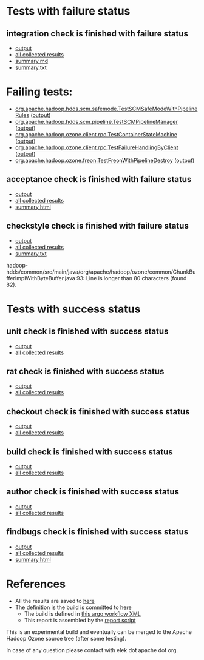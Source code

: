 # Tests with failure status

## integration check is finished with failure status

   * [output](https://raw.githubusercontent.com/elek/ozone-ci-03/master/pr/pr-hdds-2375-hvwjp/integration/output.log)
   * [all collected results](https://github.com/elek/ozone-ci-03/tree/master/pr/pr-hdds-2375-hvwjp/integration)
   * [summary.md](https://github.com/elek/ozone-ci-03/tree/master/pr/pr-hdds-2375-hvwjp/integration/summary.md)
   * [summary.txt](https://github.com/elek/ozone-ci-03/tree/master/pr/pr-hdds-2375-hvwjp/integration/summary.txt)

# Failing tests: 

 * [org.apache.hadoop.hdds.scm.safemode.TestSCMSafeModeWithPipelineRules](hadoop-ozone/integration-test/org.apache.hadoop.hdds.scm.safemode.TestSCMSafeModeWithPipelineRules.txt) ([output](hadoop-ozone/integration-test/org.apache.hadoop.hdds.scm.safemode.TestSCMSafeModeWithPipelineRules-output.txt))
 * [org.apache.hadoop.hdds.scm.pipeline.TestSCMPipelineManager](hadoop-ozone/integration-test/org.apache.hadoop.hdds.scm.pipeline.TestSCMPipelineManager.txt) ([output](hadoop-ozone/integration-test/org.apache.hadoop.hdds.scm.pipeline.TestSCMPipelineManager-output.txt))
 * [org.apache.hadoop.ozone.client.rpc.TestContainerStateMachine](hadoop-ozone/integration-test/org.apache.hadoop.ozone.client.rpc.TestContainerStateMachine.txt) ([output](hadoop-ozone/integration-test/org.apache.hadoop.ozone.client.rpc.TestContainerStateMachine-output.txt))
 * [org.apache.hadoop.ozone.client.rpc.TestFailureHandlingByClient](hadoop-ozone/integration-test/org.apache.hadoop.ozone.client.rpc.TestFailureHandlingByClient.txt) ([output](hadoop-ozone/integration-test/org.apache.hadoop.ozone.client.rpc.TestFailureHandlingByClient-output.txt))
 * [org.apache.hadoop.ozone.freon.TestFreonWithPipelineDestroy](hadoop-ozone/tools/org.apache.hadoop.ozone.freon.TestFreonWithPipelineDestroy.txt) ([output](hadoop-ozone/tools/org.apache.hadoop.ozone.freon.TestFreonWithPipelineDestroy-output.txt))

## acceptance check is finished with failure status

   * [output](https://raw.githubusercontent.com/elek/ozone-ci-03/master/pr/pr-hdds-2375-hvwjp/acceptance/output.log)
   * [all collected results](https://github.com/elek/ozone-ci-03/tree/master/pr/pr-hdds-2375-hvwjp/acceptance)
   * [summary.html](https://elek.github.io/ozone-ci-03/pr/pr-hdds-2375-hvwjp/acceptance/summary.html)


## checkstyle check is finished with failure status

   * [output](https://raw.githubusercontent.com/elek/ozone-ci-03/master/pr/pr-hdds-2375-hvwjp/checkstyle/output.log)
   * [all collected results](https://github.com/elek/ozone-ci-03/tree/master/pr/pr-hdds-2375-hvwjp/checkstyle)
   * [summary.txt](https://github.com/elek/ozone-ci-03/tree/master/pr/pr-hdds-2375-hvwjp/checkstyle/summary.txt)

hadoop-hdds/common/src/main/java/org/apache/hadoop/ozone/common/ChunkBufferImplWithByteBuffer.java
 93: Line is longer than 80 characters (found 82).


# Tests with success status

## unit check is finished with success status

   * [output](https://raw.githubusercontent.com/elek/ozone-ci-03/master/pr/pr-hdds-2375-hvwjp/unit/output.log)
   * [all collected results](https://github.com/elek/ozone-ci-03/tree/master/pr/pr-hdds-2375-hvwjp/unit)


## rat check is finished with success status

   * [output](https://raw.githubusercontent.com/elek/ozone-ci-03/master/pr/pr-hdds-2375-hvwjp/rat/output.log)
   * [all collected results](https://github.com/elek/ozone-ci-03/tree/master/pr/pr-hdds-2375-hvwjp/rat)


## checkout check is finished with success status

   * [output](https://raw.githubusercontent.com/elek/ozone-ci-03/master/pr/pr-hdds-2375-hvwjp/checkout/output.log)
   * [all collected results](https://github.com/elek/ozone-ci-03/tree/master/pr/pr-hdds-2375-hvwjp/checkout)


## build check is finished with success status

   * [output](https://raw.githubusercontent.com/elek/ozone-ci-03/master/pr/pr-hdds-2375-hvwjp/build/output.log)
   * [all collected results](https://github.com/elek/ozone-ci-03/tree/master/pr/pr-hdds-2375-hvwjp/build)


## author check is finished with success status

   * [output](https://raw.githubusercontent.com/elek/ozone-ci-03/master/pr/pr-hdds-2375-hvwjp/author/output.log)
   * [all collected results](https://github.com/elek/ozone-ci-03/tree/master/pr/pr-hdds-2375-hvwjp/author)


## findbugs check is finished with success status

   * [output](https://raw.githubusercontent.com/elek/ozone-ci-03/master/pr/pr-hdds-2375-hvwjp/findbugs/output.log)
   * [all collected results](https://github.com/elek/ozone-ci-03/tree/master/pr/pr-hdds-2375-hvwjp/findbugs)
   * [summary.html](https://elek.github.io/ozone-ci-03/pr/pr-hdds-2375-hvwjp/findbugs/summary.html)




# References

 * All the results are saved to [here](https://github.com/elek/ozone-ci-03/tree/master/pr/pr-hdds-2375-hvwjp/)
 * The definition is the build is committed to [here](https://github.com/elek/argo-ozone)
    * The build is defined in [this argo workflow XML](https://github.com/elek/argo-ozone/blob/master/ozone-build.yaml)
    * This report is assembled by the [report script](https://github.com/elek/argo-ozone/blob/master/scripts/report.sh)

This is an experimental build and eventually can be merged to the Apache Hadoop Ozone source tree (after some testing).

In case of any question please contact with elek dot apache dot org.
